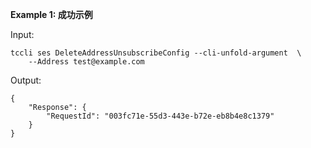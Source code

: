 **Example 1: 成功示例**



Input: 

```
tccli ses DeleteAddressUnsubscribeConfig --cli-unfold-argument  \
    --Address test@example.com
```

Output: 
```
{
    "Response": {
        "RequestId": "003fc71e-55d3-443e-b72e-eb8b4e8c1379"
    }
}
```

